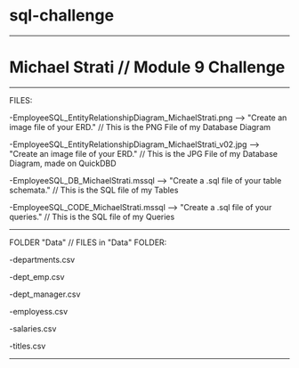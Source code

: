 # sql-challenge


--------------------------------------

# Michael Strati // Module 9 Challenge


--------------------------------------
FILES:

-EmployeeSQL_EntityRelationshipDiagram_MichaelStrati.png --> "Create an image file of your ERD." // This is the PNG File of my Database Diagram

-EmployeeSQL_EntityRelationshipDiagram_MichaelStrati_v02.jpg --> "Create an image file of your ERD." // This is the JPG File of my Database Diagram, made on QuickDBD

-EmployeeSQL_DB_MichaelStrati.mssql --> "Create a .sql file of your table schemata." // This is the SQL file of my Tables

-EmployeeSQL_CODE_MichaelStrati.mssql --> "Create a .sql file of your queries." // This is the SQL file of my Queries

--------------------------------------
FOLDER "Data" // FILES in "Data" FOLDER:

-departments.csv 

-dept_emp.csv 

-dept_manager.csv

-employess.csv

-salaries.csv

-titles.csv

--------------------------------------
